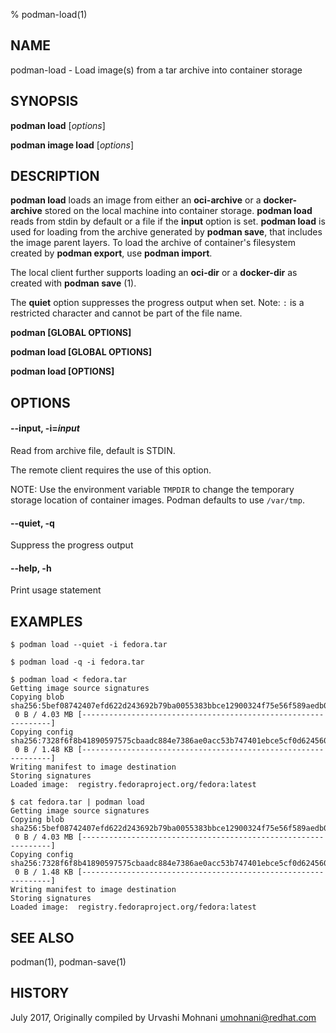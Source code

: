 % podman-load(1)

## NAME
podman\-load - Load image(s) from a tar archive into container storage

## SYNOPSIS
**podman load** [*options*]

**podman image load** [*options*]

## DESCRIPTION
**podman load** loads an image from either an **oci-archive** or a **docker-archive** stored on the local machine into container storage. **podman load** reads from stdin by default or a file if the **input** option is set.
**podman load** is used for loading from the archive generated by **podman save**, that includes the image parent layers. To load the archive of container's filesystem created by **podman export**, use **podman import**.

The local client further supports loading an **oci-dir** or a **docker-dir** as created with **podman save** (1).

The **quiet** option suppresses the progress output when set.
Note: `:` is a restricted character and cannot be part of the file name.


**podman [GLOBAL OPTIONS]**

**podman load [GLOBAL OPTIONS]**

**podman load [OPTIONS]**

## OPTIONS

#### **--input**, **-i**=*input*

Read from archive file, default is STDIN.

The remote client requires the use of this option.

NOTE: Use the environment variable `TMPDIR` to change the temporary storage location of container images. Podman defaults to use `/var/tmp`.

#### **--quiet**, **-q**

Suppress the progress output

#### **--help**, **-h**

Print usage statement

## EXAMPLES

```
$ podman load --quiet -i fedora.tar
```

```
$ podman load -q -i fedora.tar
```

```
$ podman load < fedora.tar
Getting image source signatures
Copying blob sha256:5bef08742407efd622d243692b79ba0055383bbce12900324f75e56f589aedb0
 0 B / 4.03 MB [---------------------------------------------------------------]
Copying config sha256:7328f6f8b41890597575cbaadc884e7386ae0acc53b747401ebce5cf0d624560
 0 B / 1.48 KB [---------------------------------------------------------------]
Writing manifest to image destination
Storing signatures
Loaded image:  registry.fedoraproject.org/fedora:latest
```

```
$ cat fedora.tar | podman load
Getting image source signatures
Copying blob sha256:5bef08742407efd622d243692b79ba0055383bbce12900324f75e56f589aedb0
 0 B / 4.03 MB [---------------------------------------------------------------]
Copying config sha256:7328f6f8b41890597575cbaadc884e7386ae0acc53b747401ebce5cf0d624560
 0 B / 1.48 KB [---------------------------------------------------------------]
Writing manifest to image destination
Storing signatures
Loaded image:  registry.fedoraproject.org/fedora:latest
```

## SEE ALSO
podman(1), podman-save(1)

## HISTORY
July 2017, Originally compiled by Urvashi Mohnani <umohnani@redhat.com>
